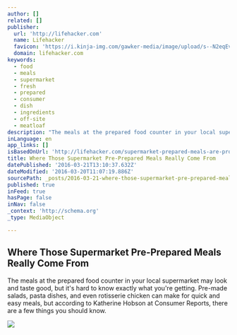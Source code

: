 ```yaml
---
author: []
related: []
publisher:
  url: 'http://lifehacker.com'
  name: Lifehacker
  favicon: 'https://i.kinja-img.com/gawker-media/image/upload/s--N2eqEvT8--/c_fill,fl_progressive,g_center,h_80,q_80,w_80/u0939doeuioaqhspkjyc.png'
  domain: lifehacker.com
keywords:
  - food
  - meals
  - supermarket
  - fresh
  - prepared
  - consumer
  - dish
  - ingredients
  - off-site
  - meatloaf
description: "The meals at the prepared food counter in your local supermarket may look and taste good, but it's hard to know exactly what you're getting. Pre-made salads, pasta dishes, and even rotisserie chicken can make for quick and easy meals, but according to Katherine Hobson at Consumer Reports, there are a few things you should know."
inLanguage: en
app_links: []
isBasedOnUrl: 'http://lifehacker.com/supermarket-prepared-meals-are-probably-not-as-fresh-or-1765105555'
title: Where Those Supermarket Pre-Prepared Meals Really Come From
datePublished: '2016-03-21T13:10:37.632Z'
dateModified: '2016-03-20T11:07:19.886Z'
sourcePath: _posts/2016-03-21-where-those-supermarket-pre-prepared-meals-really-come-from.md
published: true
inFeed: true
hasPage: false
inNav: false
_context: 'http://schema.org'
_type: MediaObject

---
```

<article style=""><h1>Where Those Supermarket Pre-Prepared Meals Really Come From</h1><p>The meals at the prepared food counter in your local supermarket may look and taste good, but it's hard to know exactly what you're getting. Pre-made salads, pasta dishes, and even rotisserie chicken can make for quick and easy meals, but according to Katherine Hobson at Consumer Reports, there are a few things you should know.</p><img src="http://i.kinja-img.com/gawker-media/image/upload/s--80ROYzWJ--/rzmkb7pnxce6w6hqlf2m.jpg" /></article>